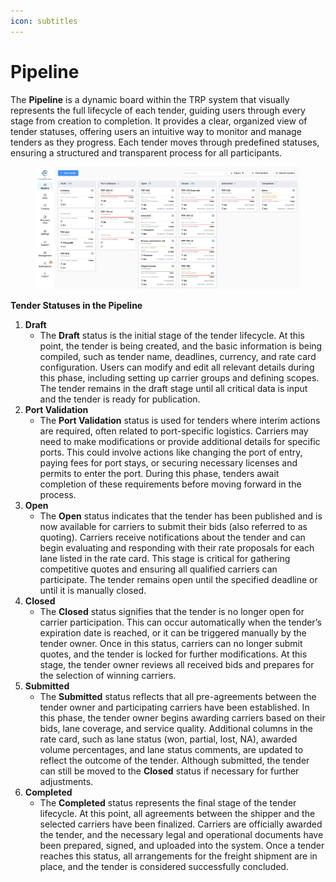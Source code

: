 ```yaml
---
icon: subtitles
---
```


# Pipeline

The **Pipeline** is a dynamic board within the TRP system that visually represents the full lifecycle of each tender, guiding users through every stage from creation to completion. It provides a clear, organized view of tender statuses, offering users an intuitive way to monitor and manage tenders as they progress. Each tender moves through predefined statuses, ensuring a structured and transparent process for all participants.

<figure><img src="../.gitbook/assets/Screenshot 2024-09-16 at 14.21.21.png" alt=""><figcaption></figcaption></figure>

**Tender Statuses in the Pipeline**

1. **Draft**
   * The **Draft** status is the initial stage of the tender lifecycle. At this point, the tender is being created, and the basic information is being compiled, such as tender name, deadlines, currency, and rate card configuration. Users can modify and edit all relevant details during this phase, including setting up carrier groups and defining scopes. The tender remains in the draft stage until all critical data is input and the tender is ready for publication.
2. **Port Validation**
   * The **Port Validation** status is used for tenders where interim actions are required, often related to port-specific logistics. Carriers may need to make modifications or provide additional details for specific ports. This could involve actions like changing the port of entry, paying fees for port stays, or securing necessary licenses and permits to enter the port. During this phase, tenders await completion of these requirements before moving forward in the process.
3. **Open**
   * The **Open** status indicates that the tender has been published and is now available for carriers to submit their bids (also referred to as quoting). Carriers receive notifications about the tender and can begin evaluating and responding with their rate proposals for each lane listed in the rate card. This stage is critical for gathering competitive quotes and ensuring all qualified carriers can participate. The tender remains open until the specified deadline or until it is manually closed.
4. **Closed**
   * The **Closed** status signifies that the tender is no longer open for carrier participation. This can occur automatically when the tender’s expiration date is reached, or it can be triggered manually by the tender owner. Once in this status, carriers can no longer submit quotes, and the tender is locked for further modifications. At this stage, the tender owner reviews all received bids and prepares for the selection of winning carriers.
5. **Submitted**
   * The **Submitted** status reflects that all pre-agreements between the tender owner and participating carriers have been established. In this phase, the tender owner begins awarding carriers based on their bids, lane coverage, and service quality. Additional columns in the rate card, such as lane status (won, partial, lost, NA), awarded volume percentages, and lane status comments, are updated to reflect the outcome of the tender. Although submitted, the tender can still be moved to the **Closed** status if necessary for further adjustments.
6. **Completed**
   * The **Completed** status represents the final stage of the tender lifecycle. At this point, all agreements between the shipper and the selected carriers have been finalized. Carriers are officially awarded the tender, and the necessary legal and operational documents have been prepared, signed, and uploaded into the system. Once a tender reaches this status, all arrangements for the freight shipment are in place, and the tender is considered successfully concluded.
